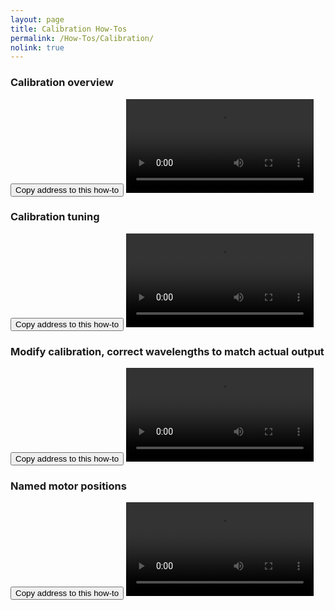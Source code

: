 ```yaml
---
layout: page
title: Calibration How-Tos
permalink: /How-Tos/Calibration/
nolink: true
---
```



### <a name="Vid010"></a>Calibration overview
<button class="btn" data-clipboard-text="{{site.fullUrl}}{{page.url}}#Vid010">
    Copy address to this how-to
</button>
<video  controls class="video-js vjs-16-9" id="CalibrationOverview" data-setup="{}">
<source src="https://lightconupdater.blob.core.windows.net/topas4infopage/Videos/CalibrationOverview.mp4?sv=2019-12-12&st=2021-05-25T08%3A06%3A21Z&se=2068-05-10T08%3A06%3A00Z&sr=c&sp=rl&sig=erdeW62Gl3KBJ%2Bn6vCwfcwqJKPo%2BHbA2yNnvlmKKzKY%3D" type="video/mp4" />
</video>



### <a name="Vid001"></a>Calibration tuning
<button class="btn" data-clipboard-text="{{site.fullUrl}}{{page.url}}#Vid001">
    Copy address to this how-to
</button>
<video controls class="video-js vjs-16-9" id="CalibrationTuning" data-setup="{}">
<source src="https://lightconupdater.blob.core.windows.net/topas4infopage/Videos/CalibrationTuning.mp4?sv=2019-12-12&st=2021-05-25T08%3A06%3A21Z&se=2068-05-10T08%3A06%3A00Z&sr=c&sp=rl&sig=erdeW62Gl3KBJ%2Bn6vCwfcwqJKPo%2BHbA2yNnvlmKKzKY%3D" type="video/mp4" />
</video>


### <a name="Vid002"></a>Modify calibration, correct wavelengths to match actual output
<button class="btn" data-clipboard-text="{{site.fullUrl}}{{page.url}}#Vid002">
    Copy address to this how-to
</button>
<video controls class="video-js vjs-16-9" id="CalibrationModifications" data-setup="{}">
<source src="https://lightconupdater.blob.core.windows.net/topas4infopage/Videos/CalibrationModifications.mp4?sv=2019-12-12&st=2021-05-25T08%3A06%3A21Z&se=2068-05-10T08%3A06%3A00Z&sr=c&sp=rl&sig=erdeW62Gl3KBJ%2Bn6vCwfcwqJKPo%2BHbA2yNnvlmKKzKY%3D" type="video/mp4" />
</video>



### <a name="Vid005"></a>Named motor positions
<button class="btn" data-clipboard-text="{{site.fullUrl}}{{page.url}}#Vid005">
    Copy address to this how-to
</button>
<video controls class="video-js vjs-16-9" id="NamedMotorPositions" data-setup="{}">
<source src="https://lightconupdater.blob.core.windows.net/topas4infopage/Videos/NamedMotorPositions.mp4?sv=2019-12-12&st=2021-05-25T08%3A06%3A21Z&se=2068-05-10T08%3A06%3A00Z&sr=c&sp=rl&sig=erdeW62Gl3KBJ%2Bn6vCwfcwqJKPo%2BHbA2yNnvlmKKzKY%3D" type="video/mp4" />
</video>
